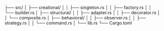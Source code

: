 ├── src/
│   ├── creational/
│   │   ├── singleton.rs
│   │   ├── factory.rs
│   │   └── builder.rs
│   ├── structural/
│   │   ├── adapter.rs
│   │   ├── decorator.rs
│   │   └── composite.rs
│   ├── behavioral/
│   │   ├── observer.rs
│   │   ├── strategy.rs
│   │   └── command.rs
│   └── lib.rs
└── Cargo.toml
